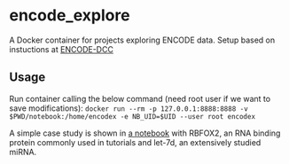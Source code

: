# encode_explore

A Docker container for projects exploring ENCODE data. Setup based on instuctions at [ENCODE-DCC](https://github.com/ENCODE-DCC/encode-data-usage-examples/blob/master/mount_s3_bucket_and_run_jupyter_on_ec2.ipynb)

## Usage

Run container calling the below command (need root user if we want to save modifications):
`docker run --rm -p 127.0.0.1:8888:8888 -v $PWD/notebook:/home/encodex -e NB_UID=$UID --user root encodex`

A simple case study is shown in [a notebook](notebook/encodex_example.ipynb) with RBFOX2, an RNA binding protein commonly used in tutorials and let-7d, an extensively studied miRNA.